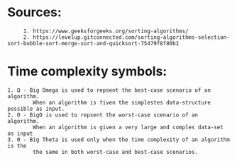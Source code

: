 # Sources:
         1. https://www.geeksforgeeks.org/sorting-algorithms/
         2. https://levelup.gitconnected.com/sorting-algorithms-selection-sort-bubble-sort-merge-sort-and-quicksort-75479f8f80b1

# Time complexity symbols:
    1. Ω - Big Omega is used to repsent the best-case scenario of an algorithm.
            When an algorithm is fiven the simplestes data-structure possible as input.
    2. O - BigO is used to repsent the worst-case scenario of an algorithm.
            When an algorithm is given a very large and comples data-set as input
    3. Θ - Big Theta is used only when the time complexity of an algorithm is the
            the same in both worst-case and best-case scenarios.
